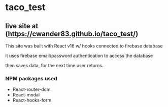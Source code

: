 # taco_test

## live site at (https://cwander83.github.io/taco_test/)

This site was built with React v16 w/ hooks connected to firebase database

it uses firebase email/password authentication to access the database

then saves data, for the next time user returns.

### NPM packages used
* React-router-dom
* React-modal
* React-hooks-form